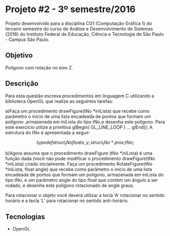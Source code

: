 # Projeto #2 - 3º semestre/2016

Projeto desenvolvido para a disciplina CG1 (Computação Gráfica 1) do terceiro semestre do curso de Análise e Desenvolvimento de Sistemas (2016) do Instituto Federal de Educação, Ciência e Tecnologia de São Paulo - Campus São Paulo. 


## Objetivo
Polígono com rotação no eixo Z.

## Descrição
Para esta questão escreva procedimentos em linguagem C utilizando a biblioteca OpenGL que realize as  seguintes tarefas:

a)Faça um procedimento drawFigure(tNo *iniLista) que recebe como parâmetro o início de uma lista encadeada de pontos que formam um polígono ,armazenada em iniLista do tipo tNo,e desenha este polígono. Para este exercício utilize a primitiva glBegin( GL_LINE_LOOP ) ... glEnd(); A estrutura do tNo é apresentada a seguir:

$$
typedef struct _tNo{ float x, y; struct _tNo *prox;} tNo;
$$

b)Agora assuma que o procedimento drawFigure (tNo *iniLista) é uma função dada (você não pode modificar o procedimento drawFigure(tNo *iniLista) criado inicialmente. Faça um procedimento RotateFigure(tNo *iniLista, float angle) que recebe como parâmetro o início de uma lista encadeada de pontos que formam um polígono, armazenada em iniLista do tipo tNo, e um parâmetro angle do tipo float que contém um ângulo a ser rodado, e desenha este polígono rotacionado de angle graus.

Para rotacionar o objeto você deverá utilizar a tecla ‘A’ rotacionar no sentido horário e a tecla ‘L’ para rotacionar no sentido anti-horário.

## Tecnologias

- OpenGL
